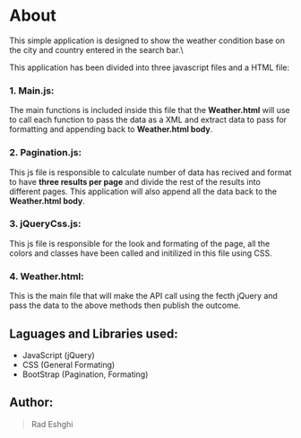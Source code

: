 # About 

This simple application is designed to show the weather condition base on the city and country entered in the search bar.\

This application has been divided into three javascript files and a HTML file: 

### 1. Main.js: 
  The main functions is included inside this file that the **Weather.html** will use to call each function to pass the data as a XML and extract data to pass for formatting and appending back to **Weather.html body**.

### 2. Pagination.js:
  This js file is responsible to calculate number of data has recived and format to have **three results per page** and divide the rest of the results into different pages. This application will also append all the data back to the **Weather.html body**.

### 3. jQueryCss.js: 
  This js file is responsible for the look and formating of the page, all the colors and classes have been called and initilized in this file using CSS.

### 4. Weather.html: 
  This is the main file that will make the API call using the fecth jQuery and pass the data to the above methods then publish the outcome. 
  
## Laguages and Libraries used:
* JavaScript (jQuery)
* CSS (General Formating)
* BootStrap (Pagination, Formating)

## Author: 
> Rad Eshghi

